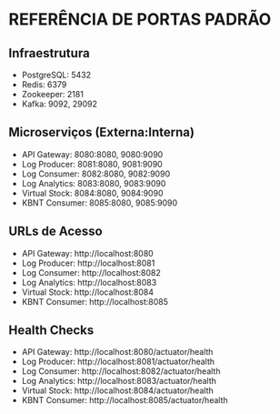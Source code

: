 # REFERÊNCIA DE PORTAS PADRÃO

## Infraestrutura
- PostgreSQL: 5432
- Redis: 6379 
- Zookeeper: 2181
- Kafka: 9092, 29092

## Microserviços (Externa:Interna)
- API Gateway: 8080:8080, 9080:9090
- Log Producer: 8081:8080, 9081:9090
- Log Consumer: 8082:8080, 9082:9090
- Log Analytics: 8083:8080, 9083:9090
- Virtual Stock: 8084:8080, 9084:9090
- KBNT Consumer: 8085:8080, 9085:9090

## URLs de Acesso
- API Gateway: http://localhost:8080
- Log Producer: http://localhost:8081
- Log Consumer: http://localhost:8082  
- Log Analytics: http://localhost:8083
- Virtual Stock: http://localhost:8084
- KBNT Consumer: http://localhost:8085

## Health Checks
- API Gateway: http://localhost:8080/actuator/health
- Log Producer: http://localhost:8081/actuator/health
- Log Consumer: http://localhost:8082/actuator/health
- Log Analytics: http://localhost:8083/actuator/health
- Virtual Stock: http://localhost:8084/actuator/health
- KBNT Consumer: http://localhost:8085/actuator/health
